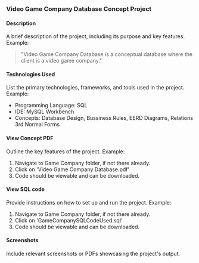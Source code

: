 ### Video Game Company Database Concept Project

#### Description
A brief description of the project, including its purpose and key features. Example:

> "Video Game Company Database is a conceptual database where the client is a video game company."

#### Technologies Used
List the primary technologies, frameworks, and tools used in the project. Example:

- Programming Language: SQL
- IDE: MySQL Workbench
- Concepts: Database Design, Bussiness Rules, EERD Diagrams, Relations 3rd Normal Forms

#### View Concept PDF
Outline the key features of the project. Example:

1. Navigate to Game Company folder, if not there already.
2. Click on 'Video Game Company Database.pdf'
3. Code should be viewable and can be downloaded.

#### View SQL code
Provide instructions on how to set up and run the project. Example:

1. Navigate to Game Company folder, if not there already.
2. Click on 'GameCompanySQLCodeUsed.sql'
3. Code should be viewable and can be downloaded.

#### Screenshots
Include relevant screenshots or PDFs showcasing the project's output.

